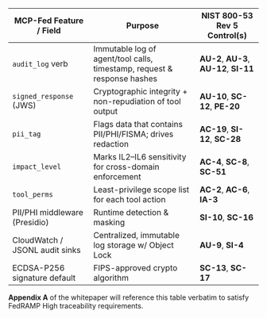 | MCP-Fed Feature / Field | Purpose | NIST 800-53 Rev 5 Control(s) |
|-------------------------|---------|------------------------------|
| `audit_log` verb        | Immutable log of agent/tool calls, timestamp, request & response hashes | **AU-2**, **AU-3**, **AU-12**, **SI-11** |
| `signed_response` (JWS) | Cryptographic integrity + non-repudiation of tool output | **AU-10**, **SC-12**, **PE-20** |
| `pii_tag`               | Flags data that contains PII/PHI/FISMA; drives redaction | **AC-19**, **SI-12**, **SC-28** |
| `impact_level`          | Marks IL2–IL6 sensitivity for cross-domain enforcement | **AC-4**, **SC-8**, **SC-51** |
| `tool_perms`            | Least-privilege scope list for each tool action | **AC-2**, **AC-6**, **IA-3** |
| PII/PHI middleware (Presidio) | Runtime detection & masking | **SI-10**, **SC-16** |
| CloudWatch / JSONL audit sinks | Centralized, immutable log storage w/ Object Lock | **AU-9**, **SI-4** |
| ECDSA-P256 signature default | FIPS-approved crypto algorithm | **SC-13**, **SC-17** |

**Appendix A** of the whitepaper will reference this table verbatim to satisfy FedRAMP High traceability requirements.
